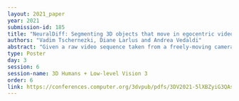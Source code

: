 ```yaml
---
layout: 2021_paper
year: 2021
submission-id: 185
title: "NeuralDiff: Segmenting 3D objects that move in egocentric videos"
authors: "Vadim Tschernezki, Diane Larlus and Andrea Vedaldi"
abstract: "Given a raw video sequence taken from a freely-moving camera, we study the problem of decomposing the observed 3D scene into a static background and a dynamic foreground containing the objects that move in the video sequence. This task is reminiscent of the classic background subtraction problem, but is significantly harder because all parts of the scene, static and dynamic, generate a large apparent motion due to the camera large viewpoint change. In particular, we consider egocentric videos and further separate the dynamic component into objects and the actor that observes and moves them. We achieve this factorization by reconstructing the video via a triple-stream neural rendering network that explains the different motions based on corresponding inductive biases. We demonstrate that our method can successfully separate the different types of motion, outperforming recent neural rendering baselines at this task, and can accurately segment moving objects. We do so by assessing the method empirically on challenging videos from the EPIC-KITCHENS dataset which we augment with appropriate annotations to create a new benchmark for the task of dynamic object segmentation on unconstrained video sequences, for complex 3D environments."
type: Poster
day: 3
session: 6
session-name: 3D Humans + Low-level Vision 3
order: 6
link: https://conferences.computer.org/3dvpub/pdfs/3DV2021-5lXBZyiG3QAsRBKXHIjqU8/268800a910/268800a910.pdf
---
```

